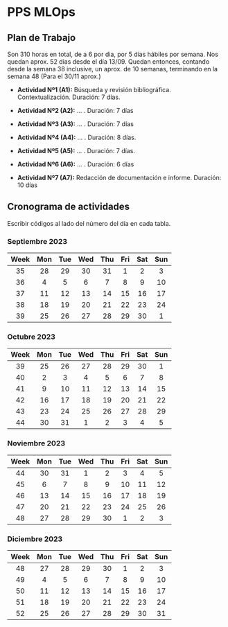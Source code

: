 # PPS MLOps

## Plan de Trabajo

Son 310 horas en total, de a 6 por dia, por 5 días hábiles por semana. Nos quedan aprox. 52 dias desde el día 13/09.
Quedan entonces, contando desde la semana 38 inclusive, un aprox. de 10 semanas, terminando en la semana 48 (Para el 30/11 aprox.)


* **Actividad Nº1 (A1):** Búsqueda y revisión bibliográfica. Contextualización. Duración: 7 días.

* **Actividad Nº2 (A2):** ... . Duración: 7 días

* **Actividad Nº3 (A3):** ... . Duración: 7 días

* **Actividad Nº4 (A4):** ... . Duración: 8 días.

* **Actividad Nº5 (A5):** ... . Duración: 7 días.

* **Actividad Nº6 (A6):** ... . Duración: 6 días

* **Actividad Nº7 (A7):** Redacción de documentación e informe. Duración: 10 días

## Cronograma de actividades

Escribir códigos al lado del número del día en cada tabla.

### Septiembre 2023

|Week|Mon|Tue|Wed|Thu|Fri|Sat|Sun|
|:-:|:-:|:-:|:-:|:-:|:-:|:-:|:-:|
|35|28|29|30|31|1|2|3|
|36|4|5|6|7|8|9|10|
|37|11|12|13|14|15|16|17|
|38|18|19|20|21|22|23|24|
|39|25|26|27|28|29|30|1|

### Octubre 2023

|Week|Mon|Tue|Wed|Thu|Fri|Sat|Sun|
|:-:|:-:|:-:|:-:|:-:|:-:|:-:|:-:|
|39|25|26|27|28|29|30|1|
|40|2|3|4|5|6|7|8|
|41|9|10|11|12|13|14|15|
|42|16|17|18|19|20|21|22|
|43|23|24|25|26|27|28|29|
|44|30|31|1|2|3|4|5|

### Noviembre 2023

|Week|Mon|Tue|Wed|Thu|Fri|Sat|Sun|
|:-:|:-:|:-:|:-:|:-:|:-:|:-:|:-:|
|44|30|31|1|2|3|4|5|
|45|6|7|8|9|10|11|12|
|46|13|14|15|16|17|18|19|
|47|20|21|22|23|24|25|26|
|48|27|28|29|30|1|2|3|

### Diciembre 2023

|Week|Mon|Tue|Wed|Thu|Fri|Sat|Sun|
|:-:|:-:|:-:|:-:|:-:|:-:|:-:|:-:|
|48|27|28|29|30|1|2|3|
|49|4|5|6|7|8|9|10|
|50|11|12|13|14|15|16|17|
|51|18|19|20|21|22|23|24|
|52|25|26|27|28|29|30|31|
